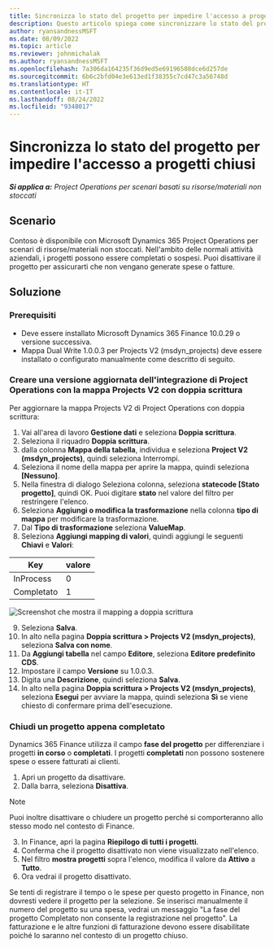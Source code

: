 ```yaml
---
title: Sincronizza lo stato del progetto per impedire l'accesso a progetti chiusi
description: Questo articolo spiega come sincronizzare lo stato del progetto per impedire l'immissione di progetti inattivi o chiusi.
author: ryansandnessMSFT
ms.date: 08/09/2022
ms.topic: article
ms.reviewer: johnmichalak
ms.author: ryansandnessMSFT
ms.openlocfilehash: 7a306da164235f36d9ed5e69196508dce6d257de
ms.sourcegitcommit: 6b6c2bfd04e3e613ed1f38355c7cd47c3a56748d
ms.translationtype: HT
ms.contentlocale: it-IT
ms.lasthandoff: 08/24/2022
ms.locfileid: "9348017"
---
```

# <a name="sync-project-status-to-prevent-entry-against-closed-projects"></a>Sincronizza lo stato del progetto per impedire l'accesso a progetti chiusi

_**Si applica a:** Project Operations per scenari basati su risorse/materiali non stoccati_

## <a name="scenario"></a>Scenario

Contoso è disponibile con Microsoft Dynamics 365 Project Operations per scenari di risorse/materiali non stoccati. Nell'ambito delle normali attività aziendali, i progetti possono essere completati o sospesi. Puoi disattivare il progetto per assicurarti che non vengano generate spese o fatture.

## <a name="solution"></a>Soluzione

### <a name="prerequisites"></a>Prerequisiti

-   Deve essere installato Microsoft Dynamics 365 Finance 10.0.29 o versione successiva.
-   Mappa Dual Write 1.0.0.3 per Projects V2 (msdyn\_projects) deve essere installato o configurato manualmente come descritto di seguito.

### <a name="create-an-updated-version-of-the-project-operations-integration-projects-v2-dual-write-map"></a>Creare una versione aggiornata dell'integrazione di Project Operations con la mappa Projects V2 con doppia scrittura

Per aggiornare la mappa Projects V2 di Project Operations con doppia scrittura:

1. Vai all'area di lavoro **Gestione dati** e seleziona **Doppia scrittura**.
2. Seleziona il riquadro **Doppia scrittura**.
3. dalla colonna **Mappa della tabella**, individua e seleziona **Project V2 (msdyn\_projects)**, quindi seleziona Interrompi.
4. Seleziona il nome della mappa per aprire la mappa, quindi seleziona **[Nessuno]**.
5. Nella finestra di dialogo Seleziona colonna, seleziona **statecode \[Stato progetto\]**, quindi OK. Puoi digitare **stato** nel valore del filtro per restringere l'elenco.
6.  Seleziona **Aggiungi o modifica la trasformazione** nella colonna **tipo di mappa** per modificare la trasformazione.
7.  Dal **Tipo di trasformazione** seleziona **ValueMap**.
8.  Seleziona **Aggiungi mapping di valori**, quindi aggiungi le seguenti **Chiavi** e **Valori**:

   Key       | valore 
   ----------|-------
   InProcess | 0     
   Completato | 1     

![Screenshot che mostra il mapping a doppia scrittura](media/projectstage-dw-mapping.png)

9. Seleziona **Salva**.
10. In alto nella pagina **Doppia scrittura > Projects V2 (msdyn_projects)**, seleziona **Salva con nome**.
11. Da **Aggiungi tabella** nel campo **Editore**, seleziona **Editore predefinito CDS**.
12. Impostare il campo **Versione** su 1.0.0.3.
13. Digita una **Descrizione**, quindi seleziona **Salva**.
14. In alto nella pagina **Doppia scrittura > Projects V2 (msdyn_projects)**, seleziona **Esegui** per avviare la mappa, quindi seleziona **Sì** se viene chiesto di confermare prima dell'esecuzione. 

### <a name="close-a-newly-completed-project"></a>Chiudi un progetto appena completato

Dynamics 365 Finance utilizza il campo **fase del progetto** per differenziare i progetti **in corso** o **completati**. I progetti **completati** non possono sostenere spese o essere fatturati ai clienti.

1. Apri un progetto da disattivare.
2. Dalla barra, seleziona **Disattiva**.

> [!NOTE]
> Puoi inoltre disattivare o chiudere un progetto perché si comporteranno allo stesso modo nel contesto di Finance.

3. In Finance, apri la pagina **Riepilogo di tutti i progetti**.
4. Conferma che il progetto disattivato non viene visualizzato nell'elenco.
5. Nel filtro **mostra progetti** sopra l'elenco, modifica il valore da **Attivo** a **Tutto**.
6. Ora vedrai il progetto disattivato.

Se tenti di registrare il tempo o le spese per questo progetto in Finance, non dovresti vedere il progetto per la selezione. Se inserisci manualmente il numero del progetto su una spesa, vedrai un messaggio "La fase del progetto Completato non consente la registrazione nel progetto". La fatturazione e le altre funzioni di fatturazione devono essere disabilitate poiché lo saranno nel contesto di un progetto chiuso.

